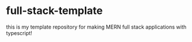 # full-stack-template
this is my template repository for making MERN full stack applications with typescript!
